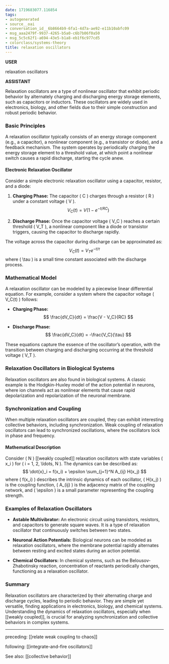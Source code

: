 ```yaml
---
date: 1719683077.116854
tags:
- autogenerated
- source__oai
- conversation_id__6b8664b9-6fa1-4d7a-ae92-e11b10abfc09
- msg_aaa2479f-9937-4265-b5a0-c6b7b06f0a50
- msg_5c5c62f1-a694-43e5-b1a8-eb1f6c977cd5
- colorclass/systems-theory
title: relaxation oscillators
---
```


**USER**

relaxation oscillators


**ASSISTANT**

Relaxation oscillators are a type of nonlinear oscillator that exhibit periodic behavior by alternately charging and discharging energy storage elements, such as capacitors or inductors. These oscillators are widely used in electronics, biology, and other fields due to their simple construction and robust periodic behavior.

### Basic Principles

A relaxation oscillator typically consists of an energy storage component (e.g., a capacitor), a nonlinear component (e.g., a transistor or diode), and a feedback mechanism. The system operates by periodically charging the energy storage element to a threshold value, at which point a nonlinear switch causes a rapid discharge, starting the cycle anew.

#### Electronic Relaxation Oscillator

Consider a simple electronic relaxation oscillator using a capacitor, resistor, and a diode:

1. **Charging Phase:** The capacitor \( C \) charges through a resistor \( R \) under a constant voltage \( V \).
   $$ V_C(t) = V \left(1 - e^{-t/RC}\right) $$

2. **Discharge Phase:** Once the capacitor voltage \( V_C \) reaches a certain threshold \( V_T \), a nonlinear component like a diode or transistor triggers, causing the capacitor to discharge rapidly.

The voltage across the capacitor during discharge can be approximated as:
   $$ V_C(t) = V_T e^{-t/\tau} $$
where \( \tau \) is a small time constant associated with the discharge process.

### Mathematical Model

A relaxation oscillator can be modeled by a piecewise linear differential equation. For example, consider a system where the capacitor voltage \( V_C(t) \) follows:

- **Charging Phase:**
  $$ \frac{dV_C}{dt} = \frac{V - V_C}{RC} $$

- **Discharge Phase:**
  $$ \frac{dV_C}{dt} = -\frac{V_C}{\tau} $$

These equations capture the essence of the oscillator’s operation, with the transition between charging and discharging occurring at the threshold voltage \( V_T \).

### Relaxation Oscillators in Biological Systems

Relaxation oscillators are also found in biological systems. A classic example is the Hodgkin-Huxley model of the action potential in neurons, where ion channels act as nonlinear elements that cause rapid depolarization and repolarization of the neuronal membrane.

### Synchronization and Coupling

When multiple relaxation oscillators are coupled, they can exhibit interesting collective behaviors, including synchronization. Weak coupling of relaxation oscillators can lead to synchronized oscillations, where the oscillators lock in phase and frequency.

#### Mathematical Description

Consider \( N \) [[weakly coupled]] relaxation oscillators with state variables \( x_i \) for \( i = 1, 2, \ldots, N \). The dynamics can be described as:
$$ \dot{x}_i = f(x_i) + \epsilon \sum_{j=1}^N A_{ij} H(x_j) $$
where \( f(x_i) \) describes the intrinsic dynamics of each oscillator, \( H(x_j) \) is the coupling function, \( A_{ij} \) is the adjacency matrix of the coupling network, and \( \epsilon \) is a small parameter representing the coupling strength.

### Examples of Relaxation Oscillators

- **Astable Multivibrator:** An electronic circuit using transistors, resistors, and capacitors to generate square waves. It is a type of relaxation oscillator that continuously switches between two states.
  
- **Neuronal Action Potentials:** Biological neurons can be modeled as relaxation oscillators, where the membrane potential rapidly alternates between resting and excited states during an action potential.

- **Chemical Oscillators:** In chemical systems, such as the Belousov-Zhabotinsky reaction, concentration of reactants periodically changes, functioning as a relaxation oscillator.

### Summary

Relaxation oscillators are characterized by their alternating charge and discharge cycles, leading to periodic behavior. They are simple yet versatile, finding applications in electronics, biology, and chemical systems. Understanding the dynamics of relaxation oscillators, especially when [[weakly coupled]], is crucial for analyzing synchronization and collective behaviors in complex systems.


---

preceding: [[relate weak coupling to chaos]]  


following: [[integrate-and-fire oscillators]]

See also: [[collective behavior]]